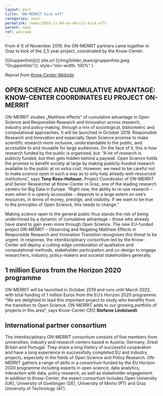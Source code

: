 ```yaml
---
layout: post
title: "ON-MERRIT kick off"
categories: news
permalink: /news/2019-11-04-on-merrit-kick-off/
parent: news
ref: welcome
---
```

From 4-5 of November 2019, the ON-MERRIT partners came together in Graz to kick of the 2,5 year project, coordinated by the Know-Center.

![Gruppenfoto]({{ site.url }}/img/bilder_team/gruppenfoto.jpeg "Gruppenfoto"){: style="min-width: 100%" }

<I>Repost from [Know Center Website](https://www.know-center.tugraz.at/en/open-science-and-cumulative-advantage-know-center-coordinates-eu-project-on-merrit/)</I>

## OPEN SCIENCE AND CUMULATIVE ADVANTAGE: KNOW-CENTER COORDINATES EU PROJECT ON-MERRIT
ON-MERRIT studies „Matthew effects“ of cumulative advantage in Open Science and Responsible Research and Innovation across research, industry and policy-making, through a mix of sociological, bibliometric and computational approaches. It will be launched in October 2019.
Responsible Research and Innovation and especially Open Science promise to make scientific research more inclusive, understandable to the public, and accessible to and reusable for large audiences. On the face of it, this is how research funded by the public is organized, but: “A lot of research is publicly funded, but then gets hidden behind a paywall. Open Science holds the promise to benefit society at large by making publicly-funded research available to the public at no extra cost. However, we need to be careful not to make science open in such a way as to only help already well-resourced institutions”, says <b>Tony Ross-Hellauer</b>, Project Coordinator of ON-MERRIT and Senior Researcher at Know-Center in Graz, one of the leading research centers for Big Data in Europe. “Right now, the ability to re-use research – even when it is openly accessible – depends to a large extent on one’s resources, in terms of money, prestige, and visibility. If we want to be true to the principles of Open Science, this needs to change.”

Making science open to the general public thus stands the risk of being undermined by a dynamic of cumulative advantage – those who already have stand to gain even more through Open Science. The new EU-funded project ON-MERRIT – Observing and Negating Matthew Effects in Responsible Research and Innovation Transition recognises this threat to be urgent. In response, the interdisciplinary consortium led by the Know-Center will deploy a cutting-edge combination of qualitative and computational methods, stakeholder participation and co-design to engage researchers, industry, policy-makers and societal stakeholders generally. 

## 1 million Euros from the Horizon 2020 programme
ON-MERRIT will be launched in October 2019 and runs until March 2022, with total funding of 1 million Euros from the EU’s Horizon 2020 programme. “We are delighted to lead this important project to study who benefits from the transition to Open Science. ON-MERRIT adds to our growing portfolio of projects in this area”, says Know-Center CEO <b>Stefanie Lindstaedt</b>.

## International partner consortium
The interdisciplinary ON-MERRIT consortium consists of five members from universities, industry and research centers based in Austria, Germany, Great Britain and Portugal. They share a long history of successful cooperation and have a long experience in successfully completed EU and Industry projects, especially in the fields of Open Science and Policy Research. ON-MERRIT gathers a range of skills in a consortium funded by the EU Horizon 2020 programme including experts in open science, data analytics, interaction with data, policy research, as well as stakeholder engagement. In addition to Know-Center, the expert consortium includes Open University (UK), University of Goettingen (DE), University of Minho (PT) and Graz University of Technology (AT).
